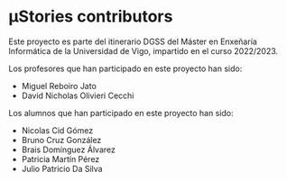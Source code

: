 # μStories contributors
Este proyecto es parte del itinerario DGSS del Máster en Enxeñaría Informática
de la Universidad de Vigo, impartido en el curso 2022/2023.

Los profesores que han participado en este proyecto han sido:
* Miguel Reboiro Jato
* David Nicholas Olivieri Cecchi

Los alumnos que han participado en este proyecto han sido:
* Nicolas Cid Gómez
* Bruno Cruz González
* Brais Domínguez Álvarez
* Patricia Martín Pérez
* Julio Patricio Da Silva